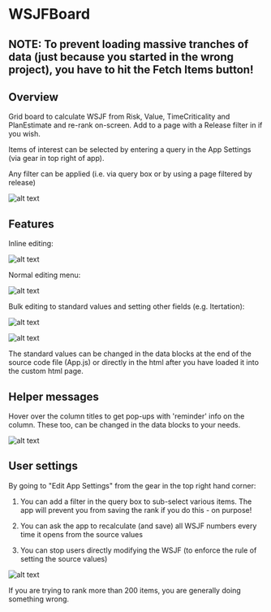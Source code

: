 WSJFBoard
=========================

## NOTE: To prevent loading massive tranches of data (just because you started in the wrong project), you have to hit the Fetch Items button!

## Overview
Grid board to calculate WSJF from Risk, Value, TimeCriticality and PlanEstimate and re-rank on-screen.  Add to a page with a Release filter in if you wish.

Items of interest can be selected by entering a query in the App Settings (via gear in top right of app).

Any filter can be applied (i.e. via query box or by using a page filtered by release)

![alt text](https://github.com/nikantonelli/WSJFBoard/blob/User-Stories/images/overview.png)

## Features

Inline editing:

![alt text](https://github.com/nikantonelli/WSJFBoard/blob/User-Stories/images/inline%20editing.jpg)

Normal editing menu:

![alt text](https://github.com/nikantonelli/WSJFBoard/blob/User-Stories/images/normal%20edit%20menu.png)

Bulk editing to standard values and setting other fields (e.g. Itertation):

![alt text](https://github.com/nikantonelli/WSJFBoard/blob/User-Stories/images/Bulk%20edit%20menu.png)

![alt text](https://github.com/nikantonelli/WSJFBoard/blob/User-Stories/images/fibonacci.jpg)

The standard values can be changed in the data blocks at the end of the source code file (App.js) or directly in the html after you have loaded it into the custom html page.

## Helper messages

Hover over the column titles to get pop-ups with 'reminder' info on the column. These too, can be changed in the data blocks to your needs.

![alt text](https://github.com/nikantonelli/WSJFBoard/blob/User-Stories/images/hoverhelp.png)

## User settings

By going to "Edit App Settings" from the gear in the top right hand corner:

1. You can add a filter in the query box to sub-select various items. The app will prevent you from saving the rank if you do this - on purpose!

2. You can ask the app to recalculate (and save) all WSJF numbers every time it opens from the source values

3. You can stop users directly modifying the WSJF (to enforce the rule of setting the source values)

![alt text](https://github.com/nikantonelli/WSJFBoard/blob/master/images/options.png)

If you are trying to rank more than 200 items, you are generally doing something wrong.

